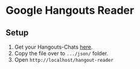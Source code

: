 # Google Hangouts Reader 

## Setup

1. Get your Hangouts-Chats [here](https://takeout.google.com/settings/takeout/custom/chat).
2. Copy the file over to `.../json/` folder.
3. Open `http://localhost/hangout-reader` 
